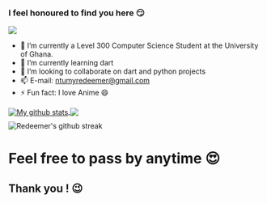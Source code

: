 ### I feel honoured to find you here :smirk:

![](https://komarev.com/ghpvc/?username=RedeemerNtumy&style=plastic&label=VIEWS+ON+PROFILE+SO+FAR)


- 🔭 I’m currently a Level 300 Computer Science Student at the University of Ghana.
- 🌱 I’m currently learning dart 
- 👯 I’m looking to collaborate on dart and python projects
- 📫 E-mail: ntumyredeemer@gmail.com
- ⚡ Fun fact: I love Anime :smile:


<a href="https://github.com/RedeemerNtumy/github-readme-stats">
  <img align="center" src="https://github-readme-stats.vercel.app/api?username=RedeemerNtumy&show_icons=true&include_all_commits=true&theme=material-palenight" alt="My github stats" />
</a>

<a href="https://github.com/RedeemerNtumy/github-readme-stats">
  <img align="center" src="https://github-readme-stats.vercel.app/api/top-langs/?username=RedeemerNtumy&layout=compact&theme=material-palenight" />
</a>

<div style="display: flex; flex-direction: column;">
    <img style="margin-top:10px;" align="left" src="https://github-readme-streak-stats.herokuapp.com/?user=RedeemerNtumy&layout=compact&theme=material-palenight" alt="Redeemer's github streak" />
</div>

# Feel free to pass by anytime :heart_eyes:
## Thank you ! :wink:


